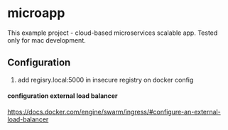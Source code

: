 # microapp

This example project - cloud-based microservices scalable app.
Tested only for mac development.

## Configuration

1. add regisry.local:5000 in insecure registry on docker config

#### configuration external load balancer
https://docs.docker.com/engine/swarm/ingress/#configure-an-external-load-balancer
